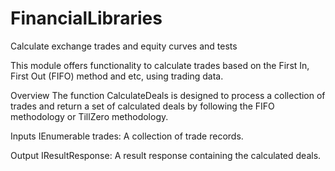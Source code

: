 # FinancialLibraries
Calculate exchange trades and equity curves and tests

This module offers functionality to calculate trades based on the First In, First Out (FIFO) method and etc, using trading data.

Overview
The function CalculateDeals is designed to process a collection of trades and return a set of calculated deals by following the FIFO methodology or TillZero methodology.

Inputs
IEnumerable<MyTrade> trades: A collection of trade records.

Output
IResultResponse<Deals>: A result response containing the calculated deals.
